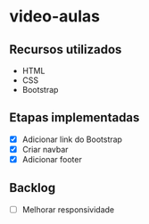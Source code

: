 # video-aulas
## Recursos utilizados
- HTML
- CSS
- Bootstrap

## Etapas implementadas
- [x] Adicionar link do Bootstrap
- [x] Criar navbar
- [x] Adicionar footer

## Backlog
- [ ] Melhorar responsividade

